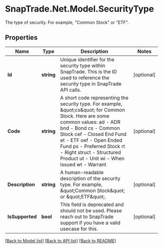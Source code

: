 # SnapTrade.Net.Model.SecurityType
The type of security. For example, \"Common Stock\" or \"ETF\".

## Properties

Name | Type | Description | Notes
------------ | ------------- | ------------- | -------------
**Id** | **string** | Unique identifier for the security type within SnapTrade. This is the ID used to reference the security type in SnapTrade API calls. | [optional] 
**Code** | **string** | A short code representing the security type. For example, \&quot;cs\&quot; for Common Stock. Here are some common values:   ad - ADR   bnd - Bond   cs - Common Stock   cef - Closed End Fund   et - ETF   oef - Open Ended Fund   ps - Preferred Stock   rt - Right   struct - Structured Product   ut - Unit   wi - When Issued   wt - Warrant  | [optional] 
**Description** | **string** | A human-readable description of the security type. For example, \&quot;Common Stock\&quot; or \&quot;ETF\&quot;. | [optional] 
**IsSupported** | **bool** | This field is deprecated and should not be used. Please reach out to SnapTrade support if you have a valid usecase for this. | [optional] 

[[Back to Model list]](../README.md#documentation-for-models) [[Back to API list]](../README.md#documentation-for-api-endpoints) [[Back to README]](../README.md)

